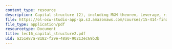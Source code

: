 ```yaml
---
content_type: resource
description: Capital structure (2), including M&M theorem, Leverage, risk, and WACC.
file: https://ol-ocw-studio-app-qa.s3.amazonaws.com/courses/15-414-financial-management-summer-2003/a251e87a8182f29e48a090213ec69b3b_lec16_capital_structure2.pdf
file_type: application/pdf
resourcetype: Document
title: lec16_capital_structure2.pdf
uid: a251e87a-8182-f29e-48a0-90213ec69b3b
---
```

